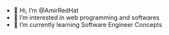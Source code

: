 - 👋 Hi, I’m @AmirRedHat
- 👀 I’m interested in web programming and softwares
- 🌱 I’m currently learning Software Engineer Concepts

<!---
AmirRedHat/AmirRedHat is a ✨ special ✨ repository because its `README.md` (this file) appears on your GitHub profile.
You can click the Preview link to take a look at your changes.
--->
